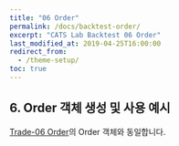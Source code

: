 ```yaml
---
title: "06 Order"
permalink: /docs/backtest-order/
excerpt: "CATS Lab Backtest 06 Order"
last_modified_at: 2019-04-25T16:00:00
redirect_from:
  - /theme-setup/
toc: true
---
```


## 6. Order 객체 생성 및 사용 예시  

[Trade-06 Order](/catslab_docs/docs/trade-order)의 Order 객체와 동일합니다.








